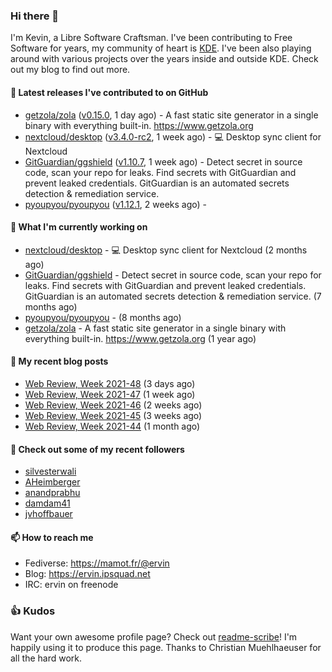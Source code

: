 ### Hi there 👋

I'm Kevin, a Libre Software Craftsman. I've been contributing to Free Software for years,
my community of heart is [KDE](https://kde.org). I've been also playing around with various
projects over the years inside and outside KDE. Check out my blog to find out more.

#### 🔭 Latest releases I've contributed to on GitHub

- [getzola/zola](https://github.com/getzola/zola) ([v0.15.0](https://github.com/getzola/zola/releases/tag/v0.15.0), 1 day ago) - A fast static site generator in a single binary with everything built-in. https://www.getzola.org
- [nextcloud/desktop](https://github.com/nextcloud/desktop) ([v3.4.0-rc2](https://github.com/nextcloud/desktop/releases/tag/v3.4.0-rc2), 1 week ago) - 💻 Desktop sync client for Nextcloud
- [GitGuardian/ggshield](https://github.com/GitGuardian/ggshield) ([v1.10.7](https://github.com/GitGuardian/ggshield/releases/tag/v1.10.7), 1 week ago) - Detect secret in source code, scan your repo for leaks. Find secrets with GitGuardian and prevent leaked credentials. GitGuardian is an automated secrets detection &amp; remediation service.
- [pyoupyou/pyoupyou](https://github.com/pyoupyou/pyoupyou) ([v1.12.1](https://github.com/pyoupyou/pyoupyou/releases/tag/v1.12.1), 2 weeks ago) - 

#### 🌱 What I'm currently working on

- [nextcloud/desktop](https://github.com/nextcloud/desktop) - 💻 Desktop sync client for Nextcloud (2 months ago)
- [GitGuardian/ggshield](https://github.com/GitGuardian/ggshield) - Detect secret in source code, scan your repo for leaks. Find secrets with GitGuardian and prevent leaked credentials. GitGuardian is an automated secrets detection &amp; remediation service. (7 months ago)
- [pyoupyou/pyoupyou](https://github.com/pyoupyou/pyoupyou) -  (8 months ago)
- [getzola/zola](https://github.com/getzola/zola) - A fast static site generator in a single binary with everything built-in. https://www.getzola.org (1 year ago)

#### 📜 My recent blog posts

- [Web Review, Week 2021-48](https://ervin.ipsquad.net/blog/2021/12/03/web-review-week-2021-48/) (3 days ago)
- [Web Review, Week 2021-47](https://ervin.ipsquad.net/blog/2021/11/26/web-review-week-2021-47/) (1 week ago)
- [Web Review, Week 2021-46](https://ervin.ipsquad.net/blog/2021/11/19/web-review-week-2021-46/) (2 weeks ago)
- [Web Review, Week 2021-45](https://ervin.ipsquad.net/blog/2021/11/12/web-review-week-2021-45/) (3 weeks ago)
- [Web Review, Week 2021-44](https://ervin.ipsquad.net/blog/2021/11/05/web-review-week-2021-44/) (1 month ago)

#### 👯 Check out some of my recent followers

- [silvesterwali](https://github.com/silvesterwali)
- [AHeimberger](https://github.com/AHeimberger)
- [anandprabhu](https://github.com/anandprabhu)
- [damdam41](https://github.com/damdam41)
- [jvhoffbauer](https://github.com/jvhoffbauer)

#### 📫 How to reach me

- Fediverse: https://mamot.fr/@ervin
- Blog: https://ervin.ipsquad.net
- IRC: ervin on freenode

### 👍 Kudos

Want your own awesome profile page? Check out [readme-scribe](https://github.com/muesli/readme-scribe)!
I'm happily using it to produce this page. Thanks to Christian Muehlhaeuser for all the hard work.

